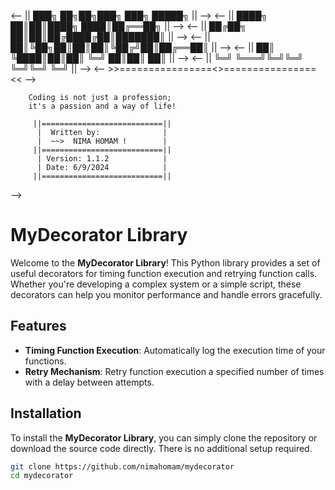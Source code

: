 <!--
        |>||=====================||<|
        |                           |
        |     ___      ___  ___     |
        |    /  /|    /  /||\  \    |
        |   /  / /   /  // \ \  \   |
        |  /  / /   /  //   \ \  \  |
        | |\  \/   /  //     \/  /| |
        | \ \  \  /_ //      /  //  |
        |  \ \__\|__|/      /_ //   |
        |   \|__|          |__|/    |
        |                           |
        |>||=====================||<|

<-- >>================<>================<< -->
<-- || ███╗   ██╗██╗███╗   ███╗ █████╗  || -->
<-- || ████╗  ██║██║████╗ ████║██╔══██╗ || -->
<-- || ██╔██╗ ██║██║██╔████╔██║███████║ || -->
<-- || ██║╚██╗██║██║██║╚██╔╝██║██╔══██║ || -->
<-- || ██║ ╚████║██║██║ ╚═╝ ██║██║  ██║ || --> 
<-- || ╚═╝  ╚═══╝╚═╝╚═╝     ╚═╝╚═╝  ╚═╝ || -->
<-- >>================<>================<< -->

        Coding is not just a profession;
        it's a passion and a way of life!

         ||===========================||
          |  Written by:              |
          |  ~~>  NIMA HOMAM !        |
         ||===========================||
          | Version: 1.1.2            |
          | Date: 6/9/2024            |             
         ||===========================||
-->

# MyDecorator Library

Welcome to the **MyDecorator Library**! This Python library provides a set of useful decorators for timing function execution and retrying function calls. Whether you're developing a complex system or a simple script, these decorators can help you monitor performance and handle errors gracefully.

## Features

- **Timing Function Execution**: Automatically log the execution time of your functions.
- **Retry Mechanism**: Retry function execution a specified number of times with a delay between attempts.

## Installation

To install the **MyDecorator Library**, you can simply clone the repository or download the source code directly. There is no additional setup required.

```bash
git clone https://github.com/nimahomam/mydecorator
cd mydecorator
